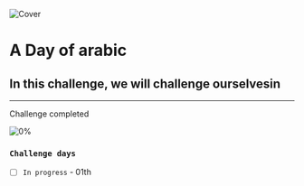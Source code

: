 ![Cover](https://user-images.githubusercontent.com/77260050/144097650-92adfe6e-a0d0-410b-b88e-ec7661f8fdf7.png)
# A Day of arabic

## In this challenge, we will challenge ourselvesin 

---
Challenge completed

![0%](https://progress-bar.dev/0?title=Done)


### `Challenge days`


- [ ] `In progress` - 01th  
